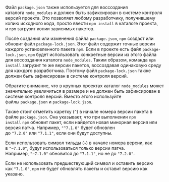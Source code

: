 Файл `package.json` также используется для воссоздания каталога `node_modules` и должен быть зафиксирован в системе контроля версий проекта. Это позволяет любому разработчику, получившему копию исходного кода, просто ввести `npm install` в каталоге проекта, и `npm` загрузит копии зависимых пакетов.

После создания или изменения файла `package.json`, `npm` создаст или обновит файл `package-lock.json`. Этот файл содержит точные версии каждого установленного пакета `npm`. Если в проекте есть файл `package-lock.json`, `npm` будет использовать конкретные версии из этого файла для воссоздания каталога `node_modules`. Таким образом, команда `npm install` загрузит те же версии пакетов, воссоздавая одинаковую среду для каждого разработчика. Поэтому файл `package-lock.json` также должен быть зафиксирован в системе контроля версий.

Обратите внимание, что в крупных проектах каталог `node_modules` может значительно увеличиться в размере и не должен быть зафиксирован в системе контроля версий. Вместо этого используйте файлы `package.json` и `package-lock.json`.

Также стоит отметить каретку (`^`) в начале номера версии пакета в файле `package.json`. Она указывает, что при выполнении `npm install` `npm` обновит пакет, если найдется новая минорная версия или версия патча. Например, `"^7.1.0"` будет обновлен до `"7.2.0"` или `"7.1.1"`, если они будут доступны.

Если использовать символ тильды (`~`) в начале номера версии, как в `"~7.1.0"`, будут использоваться только версии патча. Например, `"~7.1.0"` обновится до `"7.1.1"`, но не до `"7.2.0"`.

Если не использовать предшествующий символ и оставить версию как `"7.1.0"`, `npm` не будет обновлять пакеты и оставит версию как указано.